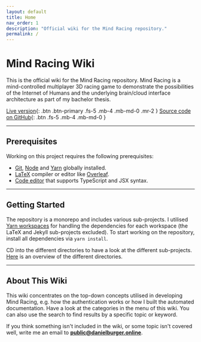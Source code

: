 ```yaml
---
layout: default
title: Home
nav_order: 1
description: "Official wiki for the Mind Racing repository."
permalink: /
---
```


# Mind Racing Wiki

This is the official wiki for the Mind Racing repository. Mind Racing is a mind-controlled multiplayer 3D racing game to demonstrate the possibilities of the Internet of Humans and the underlying brain/cloud interface architecture as part of my bachelor thesis.

[Live version](https://mind.racing){: .btn .btn-primary .fs-5 .mb-4 .mb-md-0 .mr-2 } [Source code on GitHub](https://github.com/danburonline/mind-racing){: .btn .fs-5 .mb-4 .mb-md-0 }

---

## Prerequisites

Working on this project requires the following prerequisites:

- [Git](https://git-scm.com), [Node](https://nodejs.org) and [Yarn](https://yarnpkg.com) globally installed.
- [LaTeX](https://www.latex-project.org/get) compiler or editor like [Overleaf](https://overleaf.com).
- [Code editor](https://code.visualstudio.com) that supports TypeScript and JSX syntax.

---

## Getting Started

The repository is a monorepo and includes various sub-projects. I utilised [Yarn workspaces](https://yarnpkg.com/features/workspaces) for handling the dependencies for each workspace (the LaTeX and Jekyll sub-projects excluded). To start working on the repository, install all dependencies via `yarn install`.

CD into the different directories to have a look at the different sub-projects. [Here](https://github.com/danburonline/mind-racing#directories) is an overview of the different directories.

---

## About This Wiki

This wiki concentrates on the top-down concepts utilised in developing Mind Racing, e.g. how the authentication works or how I built the automated documentation. Have a look at the categories in the menu of this wiki. You can also use the search to find results by a specific topic or keyword.

If you think something isn't included in the wiki, or some topic isn't covered well, write me an email to **[public@danielburger.online](mailto:public@danielburger.online)**.
